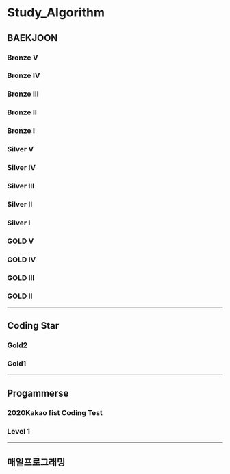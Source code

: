 # Study_Algorithm
## BAEKJOON
### Bronze Ⅴ
### Bronze Ⅳ
### Bronze Ⅲ
### Bronze Ⅱ
### Bronze Ⅰ

### Silver V
### Silver Ⅳ
### Silver Ⅲ
### Silver Ⅱ
### Silver Ⅰ

### GOLD V
### GOLD Ⅳ
### GOLD Ⅲ
### GOLD Ⅱ
---
## Coding Star
### Gold2
### Gold1

---
## Progammerse
### 2020Kakao fist Coding Test
### Level 1
---

## 매일프로그래밍
